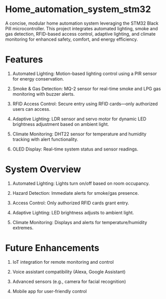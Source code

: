 # Home_automation_system_stm32
A concise, modular home automation system leveraging the STM32 Black Pill microcontroller. This project integrates automated lighting, smoke and gas detection, RFID-based access control, adaptive lighting, and climate monitoring for enhanced safety, comfort, and energy efficiency.

# Features

1. Automated Lighting: Motion-based lighting control using a PIR sensor for energy conservation.

2. Smoke & Gas Detection: MQ-2 sensor for real-time smoke and LPG gas monitoring with buzzer alerts.

3. RFID Access Control: Secure entry using RFID cards—only authorized users can access.

4. Adaptive Lighting: LDR sensor and servo motor for dynamic LED brightness adjustment based on ambient light.

5. Climate Monitoring: DHT22 sensor for temperature and humidity tracking with alert functionality.

6. OLED Display: Real-time system status and sensor readings.

# System Overview
1. Automated Lighting: Lights turn on/off based on room occupancy.

2. Hazard Detection: Immediate alerts for smoke/gas presence.

3. Access Control: Only authorized RFID cards grant entry.

4. Adaptive Lighting: LED brightness adjusts to ambient light.

5. Climate Monitoring: Displays and alerts for temperature/humidity extremes.

  # Future Enhancements
1. IoT integration for remote monitoring and control

2. Voice assistant compatibility (Alexa, Google Assistant)

3. Advanced sensors (e.g., camera for facial recognition)

4. Mobile app for user-friendly control

